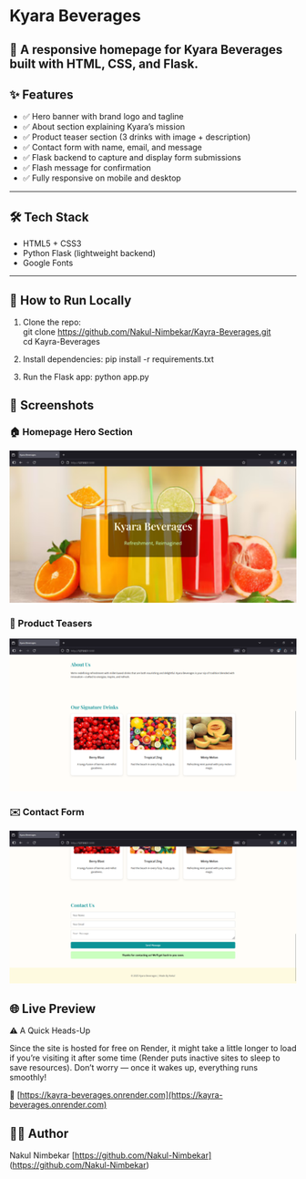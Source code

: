 # Kyara Beverages

🌿 A responsive homepage for **Kyara Beverages** built with HTML, CSS, and Flask.
---

## ✨ Features

- ✅ Hero banner with brand logo and tagline
- ✅ About section explaining Kyara’s mission
- ✅ Product teaser section (3 drinks with image + description)
- ✅ Contact form with name, email, and message
- ✅ Flask backend to capture and display form submissions
- ✅ Flash message for confirmation
- ✅ Fully responsive on mobile and desktop

---

## 🛠 Tech Stack

- HTML5 + CSS3
- Python Flask (lightweight backend)
- Google Fonts

---

## 🚀 How to Run Locally

1. Clone the repo:
   <br>
   git clone https://github.com/Nakul-Nimbekar/Kayra-Beverages.git
   <br>
   cd Kayra-Beverages

3. Install dependencies:
   pip install -r requirements.txt

4. Run the Flask app:
   python app.py

## 📸 Screenshots

### 🏠 Homepage Hero Section
![Homepage](Screenshots/Homepage.png)

### 🧃 Product Teasers
![Products](Screenshots/Products.png)

### ✉️ Contact Form
![Contact](Screenshots/Contact-Form.png)

## 🌐 Live Preview
 ⚠️ A Quick Heads-Up

Since the site is hosted for free on Render, it might take a little longer to load if you’re visiting it after some time (Render puts inactive sites to sleep to save resources). Don’t worry — once it wakes up, everything runs smoothly!

🔗 [https://kayra-beverages.onrender.com](https://kayra-beverages.onrender.com)

## 🙋‍♂️ Author
Nakul Nimbekar
[https://github.com/Nakul-Nimbekar]
(https://github.com/Nakul-Nimbekar)


